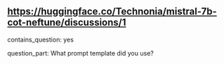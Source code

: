 ## https://huggingface.co/Technonia/mistral-7b-cot-neftune/discussions/1

contains_question: yes

question_part: What prompt template did you use?